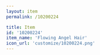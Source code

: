 ```yaml
---
layout: item
permalink: /10200224

title: Item
id: '10200224'
item_name: 'Flowing Angel Hair'
icon_url: 'customize/10200224.png'
---
```

